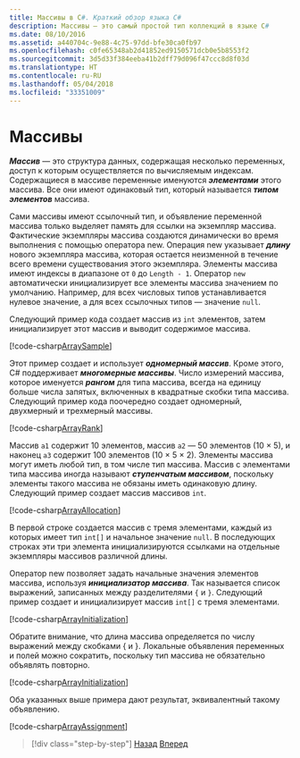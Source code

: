 ```yaml
---
title: Массивы в C#. Краткий обзор языка C#
description: Массивы — это самый простой тип коллекций в языке C#
ms.date: 08/10/2016
ms.assetid: a440704c-9e88-4c75-97dd-bfe30ca0fb97
ms.openlocfilehash: c0fe65348ab2d41852ed9150571dcb0e5b8553f2
ms.sourcegitcommit: 3d5d33f384eeba41b2dff79d096f47ccc8d8f03d
ms.translationtype: HT
ms.contentlocale: ru-RU
ms.lasthandoff: 05/04/2018
ms.locfileid: "33351009"
---
```

# <a name="arrays"></a>Массивы

***Массив*** — это структура данных, содержащая несколько переменных, доступ к которым осуществляется по вычисляемым индексам. Содержащиеся в массиве переменные именуются ***элементами*** этого массива. Все они имеют одинаковый тип, который называется ***типом элементов*** массива.

Сами массивы имеют ссылочный тип, и объявление переменной массива только выделяет память для ссылки на экземпляр массива. Фактические экземпляры массива создаются динамически во время выполнения с помощью оператора new. Операция new указывает ***длину*** нового экземпляра массива, которая остается неизменной в течение всего времени существования этого экземпляра. Элементы массива имеют индексы в диапазоне от `0` до `Length - 1`. Оператор `new` автоматически инициализирует все элементы массива значением по умолчанию. Например, для всех числовых типов устанавливается нулевое значение, а для всех ссылочных типов — значение `null`.

Следующий пример кода создает массив из `int` элементов, затем инициализирует этот массив и выводит содержимое массива.

[!code-csharp[ArraySample](../../../samples/snippets/csharp/tour/arrays/Program.cs#L3-L18)]

Этот пример создает и использует ***одномерный массив***. Кроме этого, C# поддерживает ***многомерные массивы***. Число измерений массива, которое именуется ***рангом*** для типа массива, всегда на единицу больше числа запятых, включенных в квадратные скобки типа массива. Следующий пример кода поочередно создает одномерный, двухмерный и трехмерный массивы.

[!code-csharp[ArrayRank](../../../samples/snippets/csharp/tour/arrays/Program.cs#L24-L26)]

Массив `a1` содержит 10 элементов, массив `a2` — 50 элементов (10 × 5), и наконец `a3` содержит 100 элементов (10 × 5 × 2).
Элементы массива могут иметь любой тип, в том числе тип массива. Массив с элементами типа массива иногда называют ***ступенчатым массивом***, поскольку элементы такого массива не обязаны иметь одинаковую длину. Следующий пример создает массив массивов `int`.

[!code-csharp[ArrayAllocation](../../../samples/snippets/csharp/tour/arrays/Program.cs#L31-L34)]

В первой строке создается массив с тремя элементами, каждый из которых имеет тип `int[]` и начальное значение `null`. В последующих строках эти три элемента инициализируются ссылками на отдельные экземпляры массивов различной длины.

Оператор new позволяет задать начальные значения элементов массива, используя ***инициализатор массива***. Так называется список выражений, записанных между разделителями `{` и `}`. Следующий пример создает и инициализирует массив `int[]` с тремя элементами.

[!code-csharp[ArrayInitialization](../../../samples/snippets/csharp/tour/arrays/Program.cs#L39-L39)]

Обратите внимание, что длина массива определяется по числу выражений между скобками { и }. Локальные объявления переменных и полей можно сократить, поскольку тип массива не обязательно объявлять повторно.

[!code-csharp[ArrayInitialization](../../../samples/snippets/csharp/tour/arrays/Program.cs#L44-L44)]

Оба указанных выше примера дают результат, эквивалентный такому объявлению.

[!code-csharp[ArrayAssignment](../../../samples/snippets/csharp/tour/arrays/Program.cs#L49-L53)]

>[!div class="step-by-step"]
[Назад](structs.md)
[Вперед](interfaces.md)
